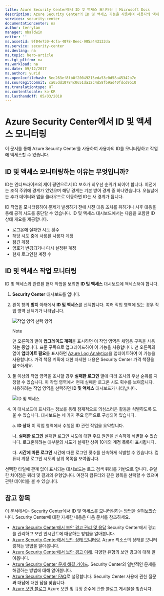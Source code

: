 ```yaml
---
title: Azure Security Center에서 ID 및 액세스 모니터링 | Microsoft Docs
description: Azure Security Center의 ID 및 액세스 기능을 사용하여 사용자의 액세스 작업과 ID 관련 문제를 모니터링하는 방법을 알아봅니다.
services: security-center
documentationcenter: na
author: terrylan
manager: mbaldwin
editor: ''
ms.assetid: 9f04e730-4cfa-4078-8eec-905a443133da
ms.service: security-center
ms.devlang: na
ms.topic: hero-article
ms.tgt_pltfrm: na
ms.workload: na
ms.date: 09/12/2017
ms.author: yurid
ms.openlocfilehash: 5ee263ef8fb0f20049215eda53e0d58a45342b7e
ms.sourcegitcommit: ca05dd10784c0651da12c4d58fb9ad40fdcd9b10
ms.translationtype: HT
ms.contentlocale: ko-KR
ms.lasthandoff: 05/03/2018
---
```

# <a name="monitor-identity-and-access-in-azure-security-center"></a>Azure Security Center에서 ID 및 액세스 모니터링
이 문서를 통해 Azure Security Center를 사용하여 사용자의 ID를 모니터링하고 작업에 액세스할 수 있습니다.

## <a name="why-monitor-identity-and-access"></a>ID 및 액세스 모니터링하는 이유는 무엇입니까?
ID는 엔터프라이즈의 제어 평면으로서 ID 보호가 최우선 순위가 되어야 합니다. 이전에는 조직 주위에 경계가 있었으며 해당 경계는 기본 방어 경계 중 하나였습니다. 오늘날에는 추가 데이터와 앱을 클라우드로 이동하면 ID는 새 경계가 됩니다.

ID 작업을 모니터링하여 문제가 발생하기 전에 사전 대응 조치를 취하거나 사후 대응을 통해 공격 시도를 중단할 수 있습니다. ID 및 액세스 대시보드에서는 다음을 포함한 ID 상태 개요를 제공합니다.

* 로그온에 실패한 시도 횟수 
* 해당 시도 중에 사용된 사용자 계정
* 잠긴 계정
* 암호가 변경되거나 다시 설정된 계정 
* 현재 로그인한 계정 수

## <a name="monitor-identity-and-access-activities"></a>ID 및 액세스 작업 모니터링
ID 및 액세스와 관련된 현재 작업을 보려면 **ID 및 액세스** 대시보드에 액세스해야 합니다.

1. **Security Center** 대시보드를 엽니다.

2. 왼쪽 창의 **방지** 아래에서 **ID 및 액세스**를 선택합니다. 여러 작업 영역에 있는 경우 작업 영역 선택기가 나타납니다.

    ![작업 영역 선택 영역](./media/security-center-identity-access\security-center-identity-access-fig1.png)

    > [!NOTE]
    > 맨 오른쪽의 열이 **업그레이드 계획**을 표시하면 이 작업 영역은 체험용 구독을 사용하는 중입니다. 표준 구독으로 업그레이드하여 이 기능을 사용합니다. 맨 오른쪽의 열이 **업데이트 필요**를 표시하면 [Azure Log Analytics](https://docs.microsoft.com/azure/log-analytics/log-analytics-overview)을 업데이트하여 이 기능을 사용합니다. 가격 책정 계획에 대한 자세한 내용은 Security Center 가격 책정을 참조하세요. 
    > 
3. 둘 이상의 작업 영역을 조사할 경우 **실패한 로그인** 열에 따라 조사의 우선 순위를 지정할 수 있습니다. 이 작업 영역에서 현재 실패한 로그온 시도 획수를 보여줍니다. 사용하려는 작업 영역을 선택하면 **ID 및 액세스** 대시보드가 나타납니다.

    ![ID 및 액세스](./media/security-center-identity-access\security-center-identity-access-fig2.png)

4. 이 대시보드에 표시되는 정보를 통해 잠재적으로 의심스러운 활동을 식별하도록 도울 수 있습니다. 대시보드는 세 가지 주요 영역으로 구성되어 있습니다.

    a. **ID 상태** 이 작업 영역에서 수행된 ID 관련 작업을 요약합니다.

    나. **실패한 로그인** 실패한 로그인 시도에 대한 주요 원인을 신속하게 식별할 수 있습니다. 로그온하려는 대부분의 시도가 실패한 상위 10개의 계정 목록이 표시됩니다.

    다. **시간에 따른 로그인** 시간에 따른 로그인 횟수를 신속하게 식별할 수 있습니다. 컴퓨터 계정 로그인 시도의 상위 목록을 보여줍니다.
    
선택한 타일에 관계 없이 표시되는 대시보드는 로그 검색 쿼리를 기반으로 합니다. 유일한 차이점은 쿼리 및 결과의 유형입니다. 여전히 컴퓨터와 같은 항목을 선택할 수 있으며 관련 데이터를 볼 수 있습니다. 

## <a name="see-also"></a>참고 항목
이 문서에서는 Security Center에서 ID 및 액세스를 모니터링하는 방법을 살펴보았습니다. Security Center에 대한 자세한 내용은 다음 문서를 참조하세요.

* [Azure Security Center에서 보안 경고 관리 및 응답](https://docs.microsoft.com/azure/security-center/security-center-managing-and-responding-alerts) Security Center에서 경고를 관리하고 보안 인시던트에 대응하는 방법을 알아봅니다.
* [Azure Security Center에서 보안 상태 모니터링](security-center-monitoring.md). Azure 리소스의 상태를 모니터링하는 방법을 알아봅니다.
* [Azure Security Center에서 보안 경고 이해](https://docs.microsoft.com/azure/security-center/security-center-alerts-type). 다양한 유형의 보안 경고에 대해 알아봅니다.
* [Azure Security Center 문제 해결 가이드](https://docs.microsoft.com/azure/security-center/security-center-troubleshooting-guide). Security Center의 일반적인 문제를 해결하는 방법에 대해 알아봅니다. 
* [Azure Security Center FAQ](security-center-faq.md)로 설정합니다. Security Center 사용에 관한 질문과 대답에 대한 답을 찾습니다.
* [Azure 보안 블로그](http://blogs.msdn.com/b/azuresecurity/) Azure 보안 및 규정 준수에 관한 블로그 게시물을 찾습니다.

